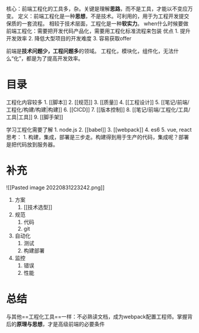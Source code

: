 核心：前端工程化的工具多，杂。关键是理解**思路**，而不是工具，才能以不变应万变。
定义：前端工程化是一种**思想**，不是技术。可利用的，用于为工程开发提交保质的一套流程。
相较于技术层面，工程化是一种**软实力**。
when什么时候要做前端工程化：需要把开发代码产品化，需要用工程化标准流程来包装
优点
	1. 提升开发效率
	2. 降低大型项目的开发难度
	3. 容易获取offer

前端是**技术问题少，工程问题多**的领域。
工程化，模块化，组件化，无法什么“化”，都是为了提高开发效率。
# 目录
工程化内容较多
	1. [[脚本]] 
	2. [[规范]] 
	3. [[质量]] 
	4. [[工程设计]] 
	5. [[笔记/前端/工程化/构建/构建|构建]] 
	6. [[CICD]] 
	7. [[版本控制]] 
	8. [[笔记/前端/工程化/工具/工具|工具]] 
	9. [[脚手架]] 

学习工程化需要了解
	1. node.js
	2. [[babel]]
	3. [[webpack]]
	4. es6
	5. vue, react
思考：
	1. 构建，集成，部署是三步走。构建得到用于生产的代码，集成呢？部署是把代码放到服务器。

# 补充
![[Pasted image 20220831223242.png]]
1. 方案
	1. [[技术选型]]
2. 规范
	1. 代码
	2. git
3. 自动化
	1. 测试
	2. 构建部署
4. 监控
	1. 错误
	2. 性能
# 总结
与其他==工程化工具==一样：不必熟读文档，成为webpack配置工程师。掌握背后的**原理与思想**，才是高级前端的必要条件

